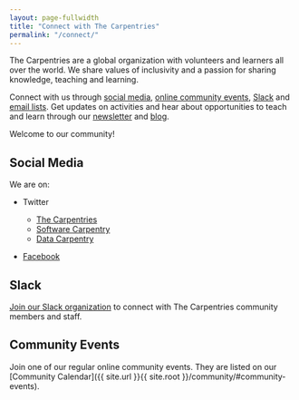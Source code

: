 ```yaml
---
layout: page-fullwidth
title: "Connect with The Carpentries"
permalink: "/connect/"
---
```


The Carpentries are a global organization with volunteers and learners
all over the world. We share values of inclusivity and a passion for 
sharing knowledge, teaching and learning. 

Connect with us through [social media](#social-media), [online community events](#online-community-events), [Slack](#slack) and [email lists](https://docs.carpentries.org/topic_folders/communications/slack-and-email.html). Get updates on activities and hear about opportunities to teach
and learn through our [newsletter](../newsletter/) and [blog](../blog/).

Welcome to our community!

## Social Media

We are on:

- Twitter
  + [The Carpentries](https://twitter.com/thecarpentries)
  + [Software Carpentry](https://twitter.com/swcarpentry)
  + [Data Carpentry](https://twitter.com/datacarpentry)
  
- [Facebook](https://www.facebook.com/carpentries/)

## Slack

[Join our Slack organization](https://swc-slack-invite.herokuapp.com/) to connect with The Carpentries community members and staff.

## Community Events

Join one of our regular online community events. They are listed on our [Community Calendar]({{ site.url }}{{ site.root }}/community/#community-events).
